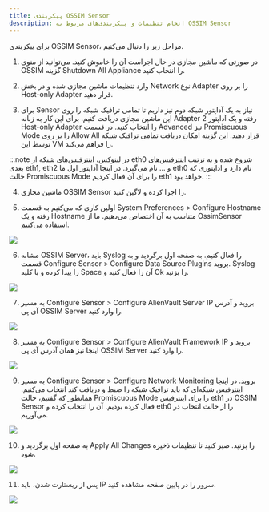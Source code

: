 ```yaml
---
title: پیکربندی OSSIM Sensor
description: انجام تنظیمات و پیکربندی‌های مربوط به OSSIM Sensor
---
```


برای پیکربندی OSSIM Sensor، مراحل زیر را دنبال می‌کنیم.

1. در صورتی که ماشین مجازی در حال اجراست آن را خاموش کنید. می‌توانید از منوی OSSIM گزینه Shutdown All Appliance را انتخاب کنید.

2. وارد تنظیمات ماشین مجازی شده و در بخش Network نوع Adapter را بر روی Host-only Adapter قرار دهید.

3. برای Sensor نیاز به یک آداپتور شبکه دوم نیز داریم تا تمامی ترافیک شبکه را روی این ماشین مجازی دریافت کنیم. برای این کار به زبانه Adapter 2 رفته و یک آداپتور Host-only Adapter را انتخاب کنید. در قسمت Advanced نیز Promiscuous Mode را بر روی Allow All قرار دهید. این گزینه امکان دریافت تمامی ترافیک شبکه توسط این VM را فراهم می‌کند.

:::note
در لینوکس، اینترفیس‌های شبکه از eth0 شروع شده و به ترتیب اینترفیس‌های بعدی eth1, eth2 و ... نام می‌گیرد. در اینجا آداپتور اول ما eth0 نام دارد و اداپتوری که حالت Promiscuous Mode را برای آن فعال کردیم eth1 خواهد بود.
:::

4. ماشین مجازی OSSIM Sensor را اجرا کرده و لاگین کنید.

5. اولین کاری که می‌کنیم به قسمت System Preferences > Configure Hostname رفته و یک Hostname متناسب به آن اختصاص می‌دهیم. ما از OssimSensor استفاده می‌کنیم.

![](../../../assets/conf-sensor.png)

6. مشابه OSSIM Server، باید Syslog را فعال کنیم. به صفحه اول برگردید و به قسمت Configure Sensor > Configure Data Source Plugins بروید. Syslog را پیدا کرده و با کلید Space آن را فعال کنید و Ok را بزنید.

![](../../../assets/conf-sensor2.png)

7. به مسیر Configure Sensor > Configure AlienVault Server IP بروید و آدرس آی پی OSSIM Server را وارد کنید.

![](../../../assets/conf-sensor3.png)

8. به مسیر Configure Sensor > Configure AlienVault Framework IP بروید و اینجا نیز همان آدرس آی پی OSSIM Server را وارد کنید.

![](../../../assets/conf-sensor4.png)

9. به مسیر Configure Sensor > Configure Network Monitoring بروید. در اینجا اینترفیس شبکه‌ای که باید ترافیک شبکه را ضبط و دریافت کند انتخاب می‌کنیم. همانطور که گفتیم، حالت Promiscuous Mode را برای اینترفیس eth1 در OSSIM Sensor فعال کرده بودیم. آن را انتخاب کرده و eth0 را از حالت انتخاب در می‌آوریم.

![](../../../assets/conf-sensor5.png)

10. به صفحه اول برگردید و Apply All Changes را بزنید. صبر کنید تا تنظیمات ذخیره شود.

![](../../../assets/conf-sensor6.png)

11. پس از ریستارت شدن، باید IP سرور را در پایین صفحه مشاهده کنید.

![](../../../assets/conf-sensor7.png)
